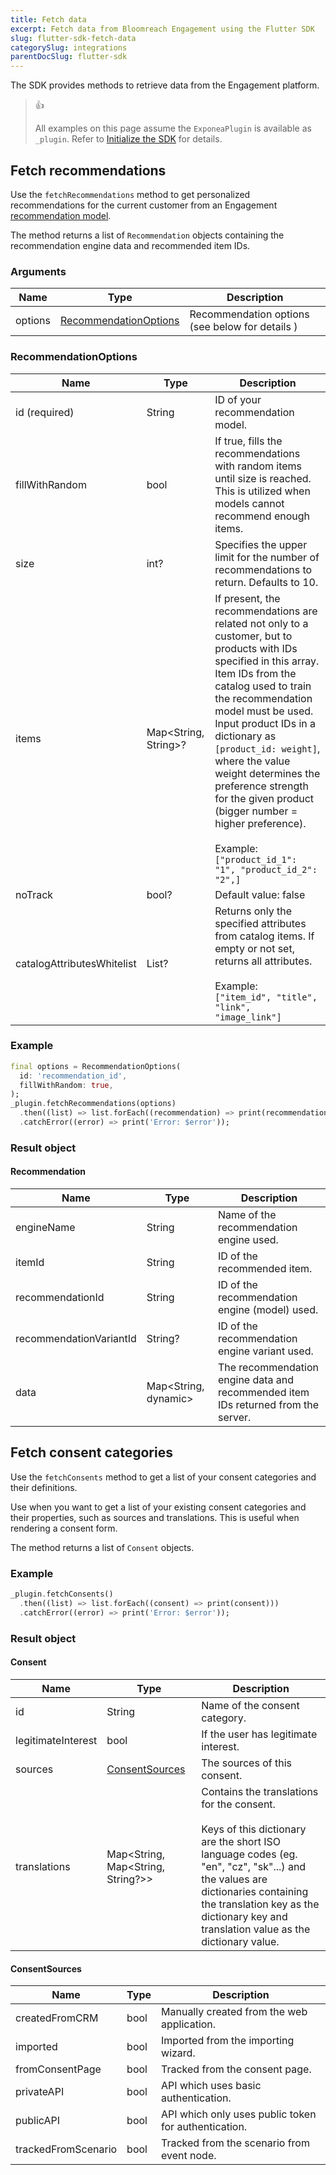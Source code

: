 ```yaml
---
title: Fetch data
excerpt: Fetch data from Bloomreach Engagement using the Flutter SDK
slug: flutter-sdk-fetch-data
categorySlug: integrations
parentDocSlug: flutter-sdk
---
```


The SDK provides methods to retrieve data from the Engagement platform.

> 👍
>
> All examples on this page assume the `ExponeaPlugin` is available as `_plugin`. Refer to [Initialize the SDK](https://documentation.bloomreach.com/engagement/docs/flutter-sdk-setup#initialize-the-sdk) for details.

## Fetch recommendations

Use the `fetchRecommendations` method to get personalized recommendations for the current customer from an Engagement [recommendation model](https://documentation.bloomreach.com/engagement/docs/recommendations).

The method returns a list of `Recommendation` objects containing the recommendation engine data and recommended item IDs.

### Arguments

| Name    | Type                                            | Description |
| ------- | ----------------------------------------------- | ----------- |
| options | [RecommendationOptions](#recommendationoptions) | Recommendation options (see below for details )

### RecommendationOptions

| Name                       | Type                 | Description |
| -------------------------- | -------------------- | ----------- |
| id (required)              | String               | ID of your recommendation model. |
| fillWithRandom             | bool                 | If true, fills the recommendations with random items until size is reached. This is utilized when models cannot recommend enough items. |
| size                       | int?                 | Specifies the upper limit for the number of recommendations to return. Defaults to 10. |
| items                      | Map<String, String>? | If present, the recommendations are related not only to a customer, but to products with IDs specified in this array. Item IDs from the catalog used to train the recommendation model must be used. Input product IDs in a dictionary as `[product_id: weight]`, where the value weight determines the preference strength for the given product (bigger number = higher preference).<br/><br/>Example:<br/>`["product_id_1": "1", "product_id_2": "2",]` |
| noTrack                    | bool?                | Default value: false |
| catalogAttributesWhitelist | List<String>?        | Returns only the specified attributes from catalog items. If empty or not set, returns all attributes.<br/><br/>Example:<br/>`["item_id", "title", "link", "image_link"]` |

### Example

```dart
final options = RecommendationOptions(
  id: 'recommendation_id',
  fillWithRandom: true,
);
_plugin.fetchRecommendations(options)
  .then((list) => list.forEach((recommendation) => print(recommendation.itemId)))
  .catchError((error) => print('Error: $error'));
```

### Result object

#### Recommendation

| Name                    | Type                 | Description |
| ----------------------- | -------------------- | ----------- |
| engineName              | String               | Name of the recommendation engine used. |
| itemId                  | String               | ID of the recommended item. |
| recommendationId        | String               | ID of the recommendation engine (model) used. |
| recommendationVariantId | String?              | ID of the recommendation engine variant used. |
| data                    | Map<String, dynamic> | The recommendation engine data and recommended item IDs returned from the server. |

## Fetch consent categories

Use the `fetchConsents` method to get a list of your consent categories and their definitions.

Use when you want to get a list of your existing consent categories and their properties, such as sources and translations. This is useful when rendering a consent form.

The method returns a list of `Consent` objects.

### Example

```dart
_plugin.fetchConsents()
  .then((list) => list.forEach((consent) => print(consent)))
  .catchError((error) => print('Error: $error'));
```

### Result object

#### Consent

| Name               | Type                              | Description |
| -------------------| --------------------------------- | ----------- |
| id                 | String                            | Name of the consent category. |
| legitimateInterest | bool                              | If the user has legitimate interest. |
| sources            | [ConsentSources](#consentsources) | The sources of this consent. |
| translations       | Map<String, Map<String, String?>> | Contains the translations for the consent.<br/><br/>Keys of this dictionary are the short ISO language codes (eg. "en", "cz", "sk"...) and the values are dictionaries containing the translation key as the dictionary key and translation value as the dictionary value. |

#### ConsentSources

| Name                | Type | Description |
| --------------------| -------------------------- | ----------- |
| createdFromCRM      | bool | Manually created from the web application. |
| imported            | bool | Imported from the importing wizard. |
| fromConsentPage     | bool | Tracked from the consent page. |
| privateAPI          | bool | API which uses basic authentication. |
| publicAPI           | bool | API which only uses public token for authentication. |
| trackedFromScenario | bool | Tracked from the scenario from event node. |
